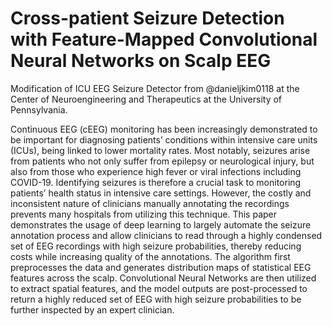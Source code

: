 # Cross-patient Seizure Detection with Feature-Mapped Convolutional Neural Networks on Scalp EEG
Modification of ICU EEG Seizure Detector from @danieljkim0118 at the Center of Neuroengineering and Therapeutics at the University of Pennsylvania.

Continuous EEG (cEEG) monitoring has been increasingly demonstrated to be important for diagnosing patients’ conditions within intensive care units (ICUs), 
being linked to lower mortality rates. Most notably, seizures arise from patients who not only suffer from epilepsy or neurological injury, but also from 
those who experience high fever or viral infections including COVID-19. Identifying seizures is therefore a crucial task to monitoring patients’ health status 
in intensive care settings. However, the costly and inconsistent nature of clinicians manually annotating the recordings prevents many hospitals from utilizing 
this technique. This paper demonstrates the usage of deep learning to largely automate the seizure annotation process and allow clinicians to read through a 
highly condensed set of EEG recordings with high seizure probabilities, thereby reducing costs while increasing quality of the annotations. The algorithm first 
preprocesses the data and generates distribution maps of statistical EEG features across the scalp. Convolutional Neural Networks are then utilized to extract 
spatial features, and the model outputs are post-processed to return a highly reduced set of EEG with high seizure probabilities to be further inspected by an 
expert clinician.
